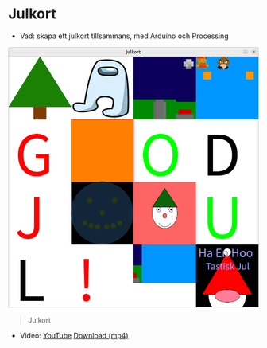 # Julkort

 * Vad: skapa ett julkort tillsammans, med Arduino och Processing

![](julkort.png)

> Julkort

 * Video: [YouTube](https://youtu.be/ye6j7lHS9yU) [Download (mp4) ](julkort.mp4)

